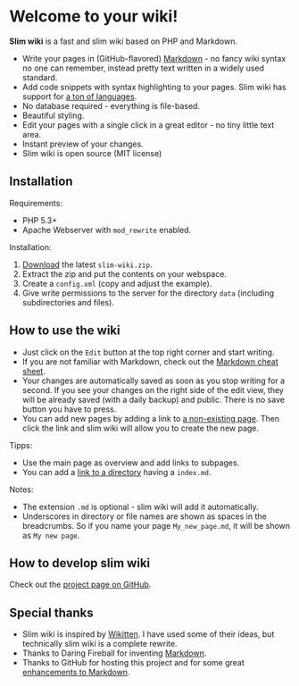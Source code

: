 Welcome to your wiki!
=====================

**Slim wiki** is a fast and slim wiki based on PHP and Markdown.

- Write your pages in (GitHub-flavored) [Markdown](cheat_sheets/Markdown_cheat_sheet) - no fancy wiki syntax no one can remember, instead pretty text written in a widely used standard.
- Add code snippets with syntax highlighting to your pages. Slim wiki has support for [a ton of languages](http://prismjs.com/#languages-list).
- No database required - everything is file-based.
- Beautiful styling.
- Edit your pages with a single click in a great editor - no tiny little text area.
- Instant preview of your changes.
- Slim wiki is open source (MIT license)



Installation
------------

Requirements:

- PHP 5.3+
- Apache Webserver with `mod_rewrite` enabled.

Installation:

1. [Download](https://github.com/til-schneider/slim-wiki/releases/latest) the latest `slim-wiki.zip`.
2. Extract the zip and put the contents on your webspace.
3. Create a `config.xml` (copy and adjust the example).
4. Give write permissions to the server for the directory `data` (including subdirectories and files).



How to use the wiki
-------------------

- Just click on the `Edit` button at the top right corner and start writing.
- If you are not familiar with Markdown, check out the [Markdown cheat sheet](cheat_sheets/Markdown_cheat_sheet).
- Your changes are automatically saved as soon as you stop writing for a second. If you see your changes on the right side of the edit view, they will be already saved (with a daily backup) and public. There is no save button you have to press.
- You can add new pages by adding a link to [a non-existing page](this_is_a_new_page). Then click the link and slim wiki will allow you to create the new page.

Tipps:

- Use the main page as overview and add links to subpages.
- You can add a [link to a directory](cheat_sheets) having a `index.md`.

Notes:

- The extension `.md` is optional - slim wiki will add it automatically.
- Underscores in directory or file names are shown as spaces in the breadcrumbs. So if you name your page `My_new_page.md`, it will be shown as `My new page`.



How to develop slim wiki
------------------------

Check out the [project page on GitHub](https://github.com/til-schneider/slim-wiki).



Special thanks
--------------

- Slim wiki is inspired by [Wikitten](https://github.com/victorstanciu/Wikitten). I have used some of their ideas, but technically slim wiki is a complete rewrite.
- Thanks to Daring Fireball for inventing [Markdown](https://daringfireball.net/projects/markdown/syntax).
- Thanks to GitHub for hosting this project and for some great [enhancements to Markdown](https://help.github.com/articles/github-flavored-markdown).
